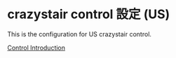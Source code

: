 # crazystair control 設定 (US)

This is the configuration for US crazystair control.

[Control Introduction](./control.md)
